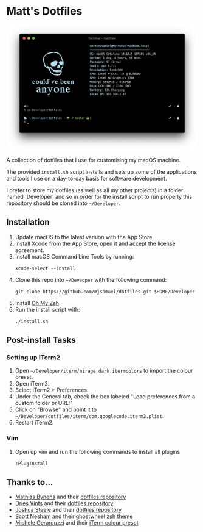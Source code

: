 # Matt's Dotfiles
<img src="/images/screenshot.png"/>

A collection of dotfiles that I use for customising my macOS machine.

The provided `install.sh` script installs and sets up some of the applications and tools I use on a day-to-day basis for software development.

I prefer to store my dotfiles (as well as all my other projects) in a folder named 'Developer' and so in order for the install script to run properly this repository should be cloned into `~/Developer`.

## Installation
1. Update macOS to the latest version with the App Store.
2. Install Xcode from the App Store, open it and accept the license agreement.
3. Install macOS Command Line Tools by running:
    ```
    xcode-select --install
    ```
4. Clone this repo into `~/Deveoper` with the following command:
    ```
    git clone https://github.com/mjsamuel/dotfiles.git $HOME/Developer
    ```
5. Install [Oh My Zsh](https://github.com/robbyrussell/oh-my-zsh#getting-started).
6. Run the install script with:
    ```
    ./install.sh
    ```

## Post-install Tasks
### Setting up iTerm2
1. Open `~/Developer/iterm/mirage dark.itermcolors` to import the colour preset.
2. Open iTerm2.
3. Select iTerm2 > Preferences.
4. Under the General tab, check the box labeled "Load preferences from a custom folder or URL:"
5. Click on "Browse" and point it to  `~/Developer/dotfiles/iterm/com.googlecode.iterm2.plist`.
6. Restart iTerm2.

### Vim
1. Open up vim and run the following commands to install all plugins
    ```
    :PlugInstall
    ```

## Thanks to...
- [Mathias Bynens](https://github.com/mathiasbynens) and their [dotfiles repository](https://github.com/mathiasbynens/dotfiles)
- [Dries Vints](https://github.com/driesvints) and their [dotfiles repository](https://github.com/driesvints/dotfiles)
- [Joshua Steele](https://github.com/joshukraine) and their [dotfiles repository](https://github.com/joshukraine/dotfiles#installation)
- [Scott Nesham](https://github.com/sevenfoxes) and their [ghostwheel zsh theme](https://github.com/Powerlevel9k/powerlevel9k/wiki/Show-Off-Your-Config#ghostwheel)
- [Michele Gerarduzzi](https://github.com/michelegera) and their [iTerm colour preset](https://github.com/michelegera/iterm2-ayu-mirage)
